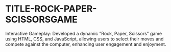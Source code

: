 # TITLE-ROCK-PAPER-SCISSORSGAME
 Interactive Gameplay: Developed a dynamic ”Rock, Paper, Scissors” game using  HTML, CSS, and JavaScript, allowing users to select their moves and compete  against the computer, enhancing user engagement and enjoyment.
